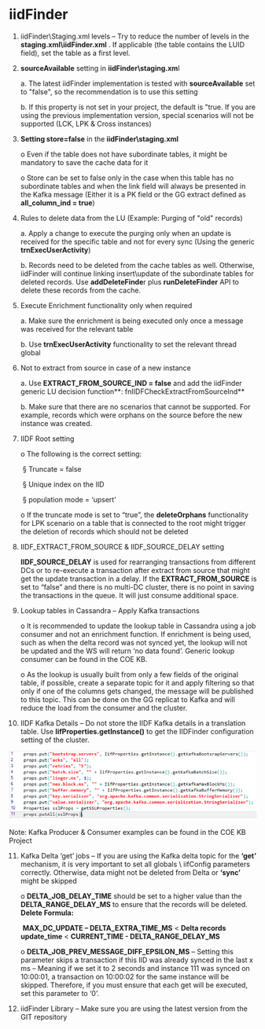 # iidFinder

1. iidFinder\Staging.xml levels – Try to reduce the number of levels in the **staging.xml\iidFinder.xml** . If applicable (the table contains the LUID field), set the table as a first level. 

2. **sourceAvailable** setting in **iidFinder\staging.xm**l

   a.   The latest iidFinder implementation is tested with **sourceAvailable** set to "false", so the recommendation is to use this setting

   b.   If this property is not set in your project, the default is "true. If you are using the previous implementation version, special scenarios will not be supported (LCK, LPK & Cross instances)

3. **Setting store=false** in the **iidFinder\staging.xml**

   o  Even if the table does not have subordinate tables, it might be mandatory to save the cache data for it

   o  Store can be set to false only in the case when this table has no subordinate tables and when the link field will always be presented in the Kafka message (Either it is a PK field or the GG extract defined as **all_column_ind = true**)

4. Rules to delete data from the LU (Example: Purging of "old" records) 

   a.   Apply a change to execute the purging only when an update is received for the specific table and not for every sync (Using the generic **trnExecUserActivity**)

   b.   Records need to be deleted from the cache tables as well. Otherwise, iidFinder will continue linking insert\update of the subordinate tables for deleted records. Use **addDeleteFinde**r plus **runDeleteFinder** API to delete these records from the cache.

5. Execute Enrichment functionality only when required 

   a.   Make sure the enrichment is being executed only once a message was received for the relevant table

   b.   Use **trnExecUserActivity** functionality to set the relevant thread global 

6. Not to extract from source in case of a new instance 

   a.   Use **EXTRACT_FROM_SOURCE_IND = false** and add the iidFinder generic LU decision function**: fnIIDFCheckExtractFromSourceInd**

   b.   Make sure that there are no scenarios that cannot be supported. For example, records which were orphans on the source before the new instance was created. 

7. IIDF Root setting

   o  The following is the correct setting:

   ​	§ Truncate = false

   ​	§ Unique index on the IID

   ​	§ population mode = ‘upsert’

   o  If the truncate mode is set to “true”, the **deleteOrphans** functionality for LPK scenario on a table that is connected to the root might trigger the deletion of records which should not be deleted 

8. IIDF_EXTRACT_FROM_SOURCE & IIDF_SOURCE_DELAY setting

   **IIDF_SOURCE_DELAY** is used for rearranging transactions from different DCs or to re-execute a transaction after extract from source that might get the update transaction in a delay. If the **EXTRACT_FROM_SOURCE** is set to “false” and there is no multi-DC cluster, there is no point in saving the transactions in the queue. It will just consume additional space.

9. Lookup tables in Cassandra – Apply Kafka transactions 

   o  It is recommended to update the lookup table in Cassandra using a job consumer and not an enrichment function. If enrichment is being used, such as when the delta record was not synced yet, the lookup will not be updated and the WS will return ‘no data found’. Generic lookup consumer can be found in the COE KB.

   o  As the lookup is usually built from only a few fields of the original table, if possible, create a separate topic for it and apply filtering so that only if one of the columns gets changed, the message will be published to this topic. This can be done on the GG replicat to Kafka and will reduce the load from the consumer and the cluster.

10. IIDF Kafka Details – Do not store the IIDF Kafka details in a translation table. Use **IifProperties.getInstance()** to get the IIDFinder configuration setting of the cluster.

![image](/articles/COE/Fabric_Implementation_Best_Practices/images/best_practice_iid_finder.png)

Note: Kafka Producer & Consumer examples can be found in the COE KB Project 

11. Kafka Delta ‘get’ jobs – If you are using the Kafka delta topic for the **‘get’** mechanism, it is very important to set all globals \ iifConfig parameters correctly. Otherwise, data might not be deleted from Delta or **‘sync’** might be skipped

    o  **DELTA_JOB_DELAY_TIME** should be set to a higher value than the **DELTA_RANGE_DELAY_MS** to ensure that the records will be deleted. 
     **Delete Formula:** 

    ​	**MAX_DC_UPDATE – DELTA_EXTRA_TIME_MS** < **Delta records update_time**  <  **CURRENT_TIME - DELTA_RANGE_DELAY_MS**

    o  **DELTA_JOB_PREV_MESSAGE_DIFF_EPSILON_MS** – Setting this parameter skips a transaction if this IID was already synced in the last x ms – Meaning if we set it to 2 seconds and instance 111 was synced on 10:00:01, a transaction on 10:00:02 for the same instance will be skipped. Therefore, if you must ensure that each get will be executed, set this parameter to ‘0’.

12. iidFinder Library – Make sure you are using the latest version from the GIT repository 